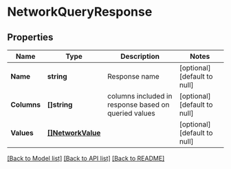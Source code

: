 # NetworkQueryResponse

## Properties
Name | Type | Description | Notes
------------ | ------------- | ------------- | -------------
**Name** | **string** | Response name | [optional] [default to null]
**Columns** | **[]string** | columns included in response based on queried values | [optional] [default to null]
**Values** | [**[]NetworkValue**](NetworkValue.md) |  | [optional] [default to null]

[[Back to Model list]](../README.md#documentation-for-models) [[Back to API list]](../README.md#documentation-for-api-endpoints) [[Back to README]](../README.md)


